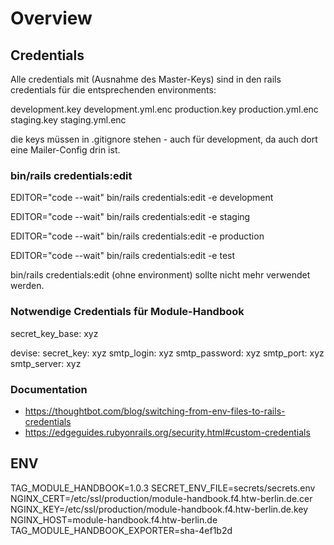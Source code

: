 

# Overview

## Credentials

Alle credentials mit (Ausnahme  des Master-Keys) sind 
in den rails credentials für die entsprechenden environments:

development.key
development.yml.enc
production.key
production.yml.enc
staging.key
staging.yml.enc

die keys müssen in .gitignore stehen - auch für development, da auch dort 
eine Mailer-Config drin ist.


### bin/rails credentials:edit


EDITOR="code --wait" bin/rails credentials:edit -e development

EDITOR="code --wait" bin/rails credentials:edit -e staging

EDITOR="code --wait" bin/rails credentials:edit -e production

EDITOR="code --wait" bin/rails credentials:edit -e test

bin/rails credentials:edit 
(ohne environment) sollte nicht mehr verwendet werden. 

### Notwendige Credentials für Module-Handbook

secret_key_base: xyz

devise:
  secret_key: xyz
  smtp_login: xyz
  smtp_password: xyz
  smtp_port: xyz
  smtp_server: xyz


### Documentation

- https://thoughtbot.com/blog/switching-from-env-files-to-rails-credentials
- https://edgeguides.rubyonrails.org/security.html#custom-credentials

## ENV

TAG_MODULE_HANDBOOK=1.0.3
SECRET_ENV_FILE=secrets/secrets.env
NGINX_CERT=/etc/ssl/production/module-handbook.f4.htw-berlin.de.cer
NGINX_KEY=/etc/ssl/production/module-handbook.f4.htw-berlin.de.key
NGINX_HOST=module-handbook.f4.htw-berlin.de
TAG_MODULE_HANDBOOK_EXPORTER=sha-4ef1b2d
